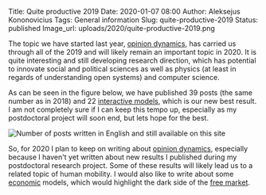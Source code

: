 Title: Quite productive 2019
Date: 2020-01-07 08:00
Author: Aleksejus Kononovicius
Tags: General information
Slug: quite-productive-2019
Status: published
Image_url: uploads/2020/quite-productive-2019.png

The topic we have started last year, [opinion dynamics](/tag/opinion-dynamics/),
has carried us through all of the 2019 and will likely remain an important topic
in 2020. It is quite interesting and still developing research direction, which
has potential to innovate social and political sciences as well as physics (at
least in regards of understanding open systems) and computer science.

As can be seen in the figure below, we have published 39 posts (the same number
as in 2018) and 22 [interactive models](/tag/interactive-models/), which is our
new best result. I am not completely sure if I can keep this tempo up,
especially as my postdoctoral project will soon end, but lets hope for the best.

![Number of posts written in English and still available on this site]({static}/uploads/2020/quite-productive-2019.png "The
number of posts written in English and still available on this iteration of Physics
of Risk. The wide bars represent total number of posts for each year since 2010,
while the narrower bars represent a number of posts with 'Interactive models' tag.")

So, for 2020 I plan to keep on writing about
[opinion dynamics](/tag/opinion-dynamics/), especially because I haven't yet
written about new results I published during my postdoctoral research project.
Some of these results will likely lead us to a related topic of human mobility.
I would also like to write about some [economic](/tag/economics/) models, which
would highlight the dark side of the [free market](/tag/free-market/).
